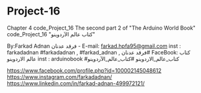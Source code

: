 # Project-16
 Chapter 4 code_Project_16 The second part 2 of "The Arduino World Book" code_Project_16 "كتاب عالم الآردوينو"

 By:Farkad Adnan فرقد عدنان - 
 E-mail: farkad.hpfa95@gmail.com 
inst : farkadadnan 
#farkadadnan , #farkad_adnan , فرقد عدنان# 
FaceBook: كتاب عالم الاردوينو 
inst : arduinobook
 #كتاب_عالم_الاردوينو
 #كتاب_عالم_الآردوينو

https://www.facebook.com/profile.php?id=100002145048612
https://www.instagram.com/farkadadnan/
https://www.linkedin.com/in/farkad-adnan-499972121/
 
